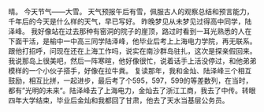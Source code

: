 晴。
今天节气——大雪。
天气预报午后有雪，佩服古人的观察总结和预言能力，千年后的今天是什么样的天气，早已写好。
昨晚梦见从未梦见过得高中同学，陆泽峰。
我好像站在过去那种有窑洞的院子的崖顶，路过时看到一耳光熟悉的人在下面干活，是榆中一中高三同学陆泽峰，他毕业后考上上海电力学院，再无联系。跟他打招呼，问现在还在上海工作吗，说实在南沙群岛驻扎，这次是探亲假回来。我说那岛上很美吧，然后一阵寒暄，他好像很忙，说着话手上活没停过，和他弟弟模样的一个小伙子搭手，好像在拉牛粪。
复读那年，我和金灿、陆泽峰三个相互鼓励，相互比拼，一起进步，最后考了个595，597，599的等差数列，在当时，都有”光明的未来“。陆泽峰去了上海电力，金灿去了浙江工商，我去了中传。转眼四年大学结束，毕业后金灿和我都回了甘肃，他去了天水当基层公务员。